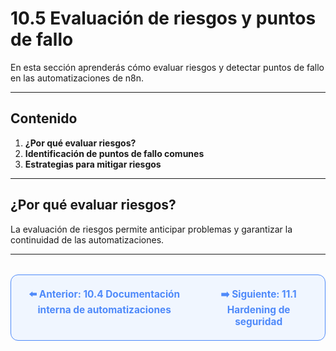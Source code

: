 # 10.5 Evaluación de riesgos y puntos de fallo

En esta sección aprenderás cómo evaluar riesgos y detectar puntos de fallo en las automatizaciones de n8n.

---

## Contenido

1. **¿Por qué evaluar riesgos?**
2. **Identificación de puntos de fallo comunes**
3. **Estrategias para mitigar riesgos**

---

## ¿Por qué evaluar riesgos?
La evaluación de riesgos permite anticipar problemas y garantizar la continuidad de las automatizaciones.

---

<div align="center" style="border: 1px solid #4F8AFA; border-radius: 12px; padding: 20px; background: #f0f6ff; margin-top: 32px; display: flex; justify-content: center; gap: 32px;">
  <a href="10.4.%20Documentación%20interna%20de%20automatizaciones.md" style="text-decoration:none; font-weight: bold; color: #4F8AFA; font-size: 1.1em;">⬅️ Anterior: 10.4 Documentación interna de automatizaciones</a>
  <a href="../Despliegue-en-Producción/11.1.%20Hardening%20de%20seguridad%20(CORS,%20HTTPS,%20IP%20filtering,%20JWT).md" style="text-decoration:none; font-weight: bold; color: #4F8AFA; font-size: 1.1em;">➡️ Siguiente: 11.1 Hardening de seguridad</a>
</div>
